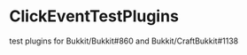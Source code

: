 ClickEventTestPlugins
=====================

test plugins for Bukkit/Bukkit#860 and Bukkit/CraftBukkit#1138
